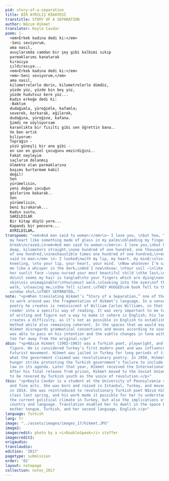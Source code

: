 ```yaml
---
pid: story-of-a-separation
title: BİR AYRILIŞ HİKAYESİ
transtitle: STORY OF A SEPARATION
author: Nâzım Hikmet
translator: Keyla Cavdar
poem: |-
  <em>Erkek kadına dedi ki:</em>
  -Seni seviyorum,
  ama nasıl,
  avuçlarımda camdan bir şey gibi kalbimi sıkıp
  parmaklarımı kanatarak
  kırasıya
  çıldırasıya...
  <em>Erkek kadına dedi ki:</em>
  <em>-Seni seviyorum,</em>
  ama nasıl,
  kilometrelerle derin, kilometrelerle dümdüz,
  yüzde yüz, yüzde bin beş yüz,
  yüzde hudutsuz kere yüz...
  Kadın erkeğe dedi ki:
  -Baktım
  dudağımla, yüreğimle, kafamla;
  severek, korkarak, eğilerek,
  dudağına, yüreğine, kafana.
  Şimdi ne söylüyorsam
  karanlıkta bir fısıltı gibi sen öğrettin bana..
  Ve ben artık
  biliyorum:
  Toprağın -
  yüzü güneşli bir ana gibi -
  en son en güzel çocuğunu emzirdiğini..
  Fakat neyleyim
  saçlarım dolanmış
  ölmekte olan parmaklarına
  başımı kurtarmam kabil
  değil!
  Sen
  yürümelisin,
  yeni doğan çocuğun
  gözlerine bakarak..
  Sen
  yürümelisin,
  beni bırakarak...
  Kadın sustu.
  SARILDILAR
  Bir kitap düştü yere...
  Kapandı bir pencere...
  AYRILDILAR…
transpoem: "<em>And man said to woman:</em>\n— I love you, \nbut how, \nclutching
  my heart like something made of glass in my palms\nbleeding my fingers\nas if to
  break\ncrazed…\n<em>And man said to woman:</em>\n— I love you,\nbut how,\nkilometers
  deep, kilometers straight,\none hundred of one hundred, one thousand five hundred
  of one hundred,\ninexhaustible times one hundred of one hundred…\n<em>And woman
  said to man:</em> \n— I looked\nwith my lip, my heart, my mind;\nloving, fearing,
  kneeling, \nto your lip, your heart, your mind. \nNow whatever I’m saying\nyou taught
  me like a whisper in the dark…\nAnd I now\nknow: \nYour soil —\nlike a mother with
  her sunlit face —\nyou nursed your most beautiful child \nthe last…\nBut what to
  do\nit seems my hair is tangled\nto your fingers which are dying\nand saving my
  skin\nis unimaginable!\nYou\nmust walk,\nlooking into the eyes\nof the newborn child…\nYou\nmust
  walk, \nleaving me…\nShe fell silent.\nTHEY HUGGED\nA book fell to the ground…\nA
  window shut…\nTHEY SEPARATED… "
note: "<p>When translating Hikmet’s “Story of a Separation,” one of the things I had
  to work around was the fragmentation of Hikmet’s language. In a sense, the visual
  poetry he creates is reminiscent of William Carlos Williams, in that it guides the
  reader into a specific way of reading. It was very important to me to keep his method
  of writing and figure out a way to make it cohere in English; his lack of punctuation
  creates a difficulty, as it’s not as possible in English to establish Hikmet’s poetic
  method while also remaining coherent. In the spaces that we would expect punctuation,
  Hikmet disregards grammatical conventions and moves according to sound. I hope I
  was able to pass on his intention and the subtle changes in tone without moving
  too far away from the original.</p>"
abio: "<p>Nâzım Hikmet (1902–1963) was a Turkish poet, playwright, and revolutionary
  figure. He is considered Turkey’s first modern poet and was influenced by the Russian
  Futurist movement. Hikmet was jailed in Turkey for long periods of time for writing
  what the government claimed was revolutionary poetry. In 1950, Hikmet started a
  hunger strike protesting the Turkish government’s failure to include an amnesty
  law in its agenda. Later that year, Hikmet received the International Peace Prize.
  After his final release from prison, Hikmet moved to the Soviet Union. He continues
  to be revered by Turkish youth as the voice of revolution.</p>"
tbio: "<p>Keyla Cavdar is a student at the University of Pennsylvania studying English
  and fine arts. She was born and raised in Istanbul, Turkey, and moved to Philadelphia
  in 2014. She was reintroduced to revolutionary Turkish poet Nâzım Hikmet in a translation
  class last spring, and his work made it possible for her to understand not only
  the current political climate in Turkey, but also the implications of losing one’s
  country and language. Translation enabled her to dwell in the space between her
  mother tongue, Turkish, and her second language, English.</p>"
language: Turkish
lang: tr
image: "../assets/images/images_17/hikmet.JPG"
image2:
imagecredit: photo by a <i>DoubleSpeak</i> staffer
imagecredit2:
origaudio:
translaudio:
edition: '2017'
pagetype: submission
order: '01'
layout: notepage
collection: notes_2017
---
```

